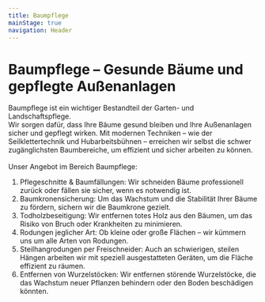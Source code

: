 ```yaml
---
title: Baumpflege
mainStage: true
navigation: Header
---
```


# Baumpflege – Gesunde Bäume und gepflegte Außenanlagen

Baumpflege ist ein wichtiger Bestandteil der Garten- und Landschaftspflege.\
Wir sorgen dafür, dass Ihre Bäume gesund bleiben und Ihre Außenanlagen sicher und gepflegt wirken. Mit modernen
Techniken – wie der Seilklettertechnik und Hubarbeitsbühnen – erreichen wir selbst die schwer zugänglichsten
Baumbereiche, um effizient und sicher arbeiten zu können.\
\
Unser Angebot im Bereich Baumpflege:

1. Pflegeschnitte & Baumfällungen: Wir schneiden Bäume professionell zurück oder fällen sie sicher, wenn es notwendig
   ist.
2. Baumkronensicherung: Um das Wachstum und die Stabilität Ihrer Bäume zu fördern, sichern wir die Baumkrone gezielt.
3. Todholzbeseitigung: Wir entfernen totes Holz aus den Bäumen, um das Risiko von Bruch oder Krankheiten zu minimieren.
4. Rodungen jeglicher Art: Ob kleine oder große Flächen – wir kümmern uns um alle Arten von Rodungen.
5. Steilhangrodungen per Freischneider: Auch an schwierigen, steilen Hängen arbeiten wir mit speziell ausgestatteten
   Geräten, um die Fläche effizient zu räumen.
6. Entfernen von Wurzelstöcken: Wir entfernen störende Wurzelstöcke, die das Wachstum neuer Pflanzen behindern oder den
   Boden beschädigen könnten.
